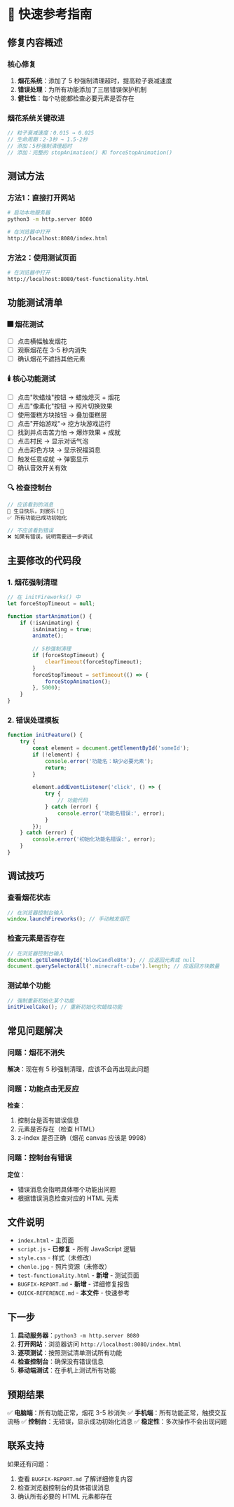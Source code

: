 # 🚀 快速参考指南

## 修复内容概述

### 核心修复
1. **烟花系统**：添加了 5 秒强制清理超时，提高粒子衰减速度
2. **错误处理**：为所有功能添加了三层错误保护机制
3. **健壮性**：每个功能都检查必要元素是否存在

### 烟花系统关键改进
```javascript
// 粒子衰减速度：0.015 → 0.025
// 生命周期：2-3秒 → 1.5-2秒
// 添加：5秒强制清理超时
// 添加：完整的 stopAnimation() 和 forceStopAnimation()
```

## 测试方法

### 方法1：直接打开网站
```bash
# 启动本地服务器
python3 -m http.server 8080

# 在浏览器中打开
http://localhost:8080/index.html
```

### 方法2：使用测试页面
```bash
# 在浏览器中打开
http://localhost:8080/test-functionality.html
```

## 功能测试清单

### 🎆 烟花测试
- [ ] 点击横幅触发烟花
- [ ] 观察烟花在 3-5 秒内消失
- [ ] 确认烟花不遮挡其他元素

### 🕯️ 核心功能测试
- [ ] 点击"吹蜡烛"按钮 → 蜡烛熄灭 + 烟花
- [ ] 点击"像素化"按钮 → 照片切换效果
- [ ] 使用蛋糕方块按钮 → 叠加蛋糕层
- [ ] 点击"开始游戏"→ 挖方块游戏运行
- [ ] 找到并点击苦力怕 → 爆炸效果 + 成就
- [ ] 点击村民 → 显示对话气泡
- [ ] 点击彩色方块 → 显示祝福消息
- [ ] 触发任意成就 → 弹窗显示
- [ ] 确认音效开关有效

### 🔍 检查控制台
```javascript
// 应该看到的消息
🎉 生日快乐，刘宸乐！🎉
✅ 所有功能已成功初始化

// 不应该看到错误
❌ 如果有错误，说明需要进一步调试
```

## 主要修改的代码段

### 1. 烟花强制清理
```javascript
// 在 initFireworks() 中
let forceStopTimeout = null;

function startAnimation() {
    if (!isAnimating) {
        isAnimating = true;
        animate();
        
        // 5秒强制清理
        if (forceStopTimeout) {
            clearTimeout(forceStopTimeout);
        }
        forceStopTimeout = setTimeout(() => {
            forceStopAnimation();
        }, 5000);
    }
}
```

### 2. 错误处理模板
```javascript
function initFeature() {
    try {
        const element = document.getElementById('someId');
        if (!element) {
            console.error('功能名：缺少必要元素');
            return;
        }
        
        element.addEventListener('click', () => {
            try {
                // 功能代码
            } catch (error) {
                console.error('功能名错误:', error);
            }
        });
    } catch (error) {
        console.error('初始化功能名错误:', error);
    }
}
```

## 调试技巧

### 查看烟花状态
```javascript
// 在浏览器控制台输入
window.launchFireworks(); // 手动触发烟花
```

### 检查元素是否存在
```javascript
// 在浏览器控制台输入
document.getElementById('blowCandleBtn'); // 应返回元素或 null
document.querySelectorAll('.minecraft-cube').length; // 应返回方块数量
```

### 测试单个功能
```javascript
// 强制重新初始化某个功能
initPixelCake(); // 重新初始化吹蜡烛功能
```

## 常见问题解决

### 问题：烟花不消失
**解决**：现在有 5 秒强制清理，应该不会再出现此问题

### 问题：功能点击无反应
**检查**：
1. 控制台是否有错误信息
2. 元素是否存在（检查 HTML）
3. z-index 是否正确（烟花 canvas 应该是 9998）

### 问题：控制台有错误
**定位**：
- 错误消息会指明具体哪个功能出问题
- 根据错误消息检查对应的 HTML 元素

## 文件说明

- `index.html` - 主页面
- `script.js` - **已修复** - 所有 JavaScript 逻辑
- `style.css` - 样式（未修改）
- `chenle.jpg` - 照片资源（未修改）
- `test-functionality.html` - **新增** - 测试页面
- `BUGFIX-REPORT.md` - **新增** - 详细修复报告
- `QUICK-REFERENCE.md` - **本文件** - 快速参考

## 下一步

1. **启动服务器**：`python3 -m http.server 8080`
2. **打开网站**：浏览器访问 `http://localhost:8080/index.html`
3. **逐项测试**：按照测试清单测试所有功能
4. **检查控制台**：确保没有错误信息
5. **移动端测试**：在手机上测试所有功能

## 预期结果

✅ **电脑端**：所有功能正常，烟花 3-5 秒消失
✅ **手机端**：所有功能正常，触摸交互流畅
✅ **控制台**：无错误，显示成功初始化消息
✅ **稳定性**：多次操作不会出现问题

## 联系支持

如果还有问题：
1. 查看 `BUGFIX-REPORT.md` 了解详细修复内容
2. 检查浏览器控制台的具体错误消息
3. 确认所有必要的 HTML 元素都存在

